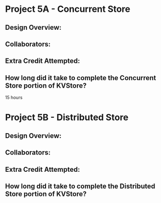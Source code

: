 Project 5A - Concurrent Store
====================

<!-- TODO: Fill this out. -->

## Design Overview:

## Collaborators:

## Extra Credit Attempted:

## How long did it take to complete the Concurrent Store portion of KVStore?
15 hours
<!-- Enter an approximate number of hours that you spent actively working on the project. -->


Project 5B - Distributed Store
====================

<!-- TODO: Fill this out. -->

## Design Overview:

## Collaborators:

## Extra Credit Attempted:

## How long did it take to complete the Distributed Store portion of KVStore?

<!-- Enter an approximate number of hours that you spent actively working on the project. -->
